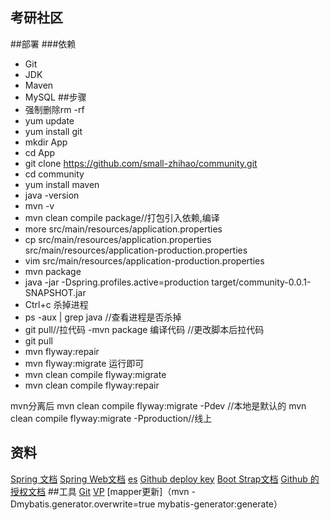 ## 考研社区

##部署
###依赖
- Git
- JDK
- Maven
- MySQL
##步骤
- 强制删除rm -rf 
- yum update
- yum install git
- mkdir App
- cd App
- git clone https://github.com/small-zhihao/community.git
- cd community
- yum install maven
- java -version
- mvn -v
- mvn clean compile package//打包引入依赖,编译
- more src/main/resources/application.properties
- cp  src/main/resources/application.properties src/main/resources/application-production.properties
- vim src/main/resources/application-production.properties
- mvn package
- java -jar -Dspring.profiles.active=production target/community-0.0.1-SNAPSHOT.jar
- Ctrl+c 杀掉进程
- ps -aux | grep java //查看进程是否杀掉
- git pull//拉代码
-mvn package 编译代码
//更改脚本后拉代码
- git pull
- mvn flyway:repair
- mvn flyway:migrate
运行即可
- mvn clean compile flyway:migrate
- mvn clean compile flyway:repair

mvn分离后
mvn clean compile flyway:migrate -Pdev //本地是默认的
mvn clean compile flyway:migrate -Pproduction//线上

## 资料
[Spring 文档](https://spring.io/guides)
[Spring Web文档](https://spring.io/guides/gs/serving-web-content/)
[es](https://elasticsearch.cn/explore)
[Github deploy key](https://developer.github.com/v3/guides/managing-deploy-keys/)
[Boot Strap文档](https://v3.bootcss.com/getting-started/#download)
[Github 的授权文档](https://developer.github.com/apps/building-oauth-apps/creating-an-oauth-app/)
##工具
[Git](https://git-scm.com/download)
[VP](https://www.visual-paradigm.com)
[mapper更新]（mvn -Dmybatis.generator.overwrite=true mybatis-generator:generate）